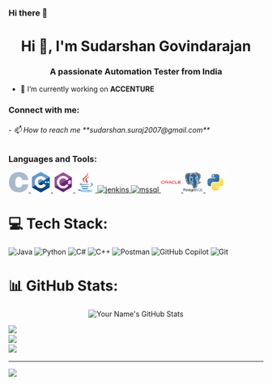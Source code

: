 ### Hi there 👋



<h1 align="center">Hi 👋, I'm Sudarshan Govindarajan</h1>
<h3 align="center">A passionate Automation Tester from India</h3>

- 🔭 I’m currently working on **ACCENTURE**



<h3 align="left">Connect with me:
</h3>
<h6>- 📫 How to reach me **sudarshan.suraj2007@gmail.com**</h6>

<p align="left">
</p>

<h3 align="left">Languages and Tools:</h3>
<p align="left"> <a href="https://www.cprogramming.com/" target="_blank" rel="noreferrer"> <img src="https://raw.githubusercontent.com/devicons/devicon/master/icons/c/c-original.svg" alt="c" width="40" height="40"/> </a> <a href="https://www.w3schools.com/cpp/" target="_blank" rel="noreferrer"> <img src="https://raw.githubusercontent.com/devicons/devicon/master/icons/cplusplus/cplusplus-original.svg" alt="cplusplus" width="40" height="40"/> </a> <a href="https://www.w3schools.com/cs/" target="_blank" rel="noreferrer"> <img src="https://raw.githubusercontent.com/devicons/devicon/master/icons/csharp/csharp-original.svg" alt="csharp" width="40" height="40"/> </a> <a href="https://www.java.com" target="_blank" rel="noreferrer"> <img src="https://raw.githubusercontent.com/devicons/devicon/master/icons/java/java-original.svg" alt="java" width="40" height="40"/> </a> <a href="https://www.jenkins.io" target="_blank" rel="noreferrer"> <img src="https://www.vectorlogo.zone/logos/jenkins/jenkins-icon.svg" alt="jenkins" width="40" height="40"/> </a> <a href="https://www.microsoft.com/en-us/sql-server" target="_blank" rel="noreferrer"> <img src="https://www.svgrepo.com/show/303229/microsoft-sql-server-logo.svg" alt="mssql" width="40" height="40"/> </a> <a href="https://www.oracle.com/" target="_blank" rel="noreferrer"> <img src="https://raw.githubusercontent.com/devicons/devicon/master/icons/oracle/oracle-original.svg" alt="oracle" width="40" height="40"/> </a> <a href="https://www.postgresql.org" target="_blank" rel="noreferrer"> <img src="https://raw.githubusercontent.com/devicons/devicon/master/icons/postgresql/postgresql-original-wordmark.svg" alt="postgresql" width="40" height="40"/> </a> <a href="https://www.python.org" target="_blank" rel="noreferrer"> <img src="https://raw.githubusercontent.com/devicons/devicon/master/icons/python/python-original.svg" alt="python" width="40" height="40"/> </a> </p>


<!--
**gsudarshan1990/gsudarshan1990** is a ✨ _special_ ✨ repository because its `README.md` (this file) appears on your GitHub profile.

Here are some ideas to get you started:

- 🔭 I’m currently working on ...
- 🌱 I’m currently learning ...
- 👯 I’m looking to collaborate on ...
- 🤔 I’m looking for help with ...
- 💬 Ask me about ...
- 📫 How to reach me: ...
- 😄 Pronouns: ...
- ⚡ Fun fact: ...
-->

# 💻 Tech Stack:
![Java](https://img.shields.io/badge/Java-%23ED8B00.svg?logo=openjdk&logoColor=white) ![Python](https://img.shields.io/badge/Python-3776AB?logo=python&logoColor=fff) ![C#](https://custom-icon-badges.demolab.com/badge/C%23-%23239120.svg?logo=cshrp&logoColor=white) ![C++](https://img.shields.io/badge/C++-%2300599C.svg?logo=c%2B%2B&logoColor=white) ![Postman](https://img.shields.io/badge/Postman-FF6C37?logo=postman&logoColor=white) ![GitHub Copilot](https://img.shields.io/badge/GitHub%20Copilot-000?logo=githubcopilot&logoColor=fff) ![Git](https://img.shields.io/badge/Git-F05032?logo=git&logoColor=fff)
# 📊 GitHub Stats:

<div align="center">
  <img src="https://github-profile-summary-cards.vercel.app/api/cards/profile-details?username=gsudarshan1990&theme=github_dark" alt="Your Name's GitHub Stats"/>
</div>




![](https://github-readme-stats.vercel.app/api?username=gsudarshan1990&theme=ayu-mirage&hide_border=false&include_all_commits=true&count_private=true)<br/>
![](https://github-readme-streak-stats.herokuapp.com/?user=gsudarshan1990&theme=ayu-mirage&hide_border=false)<br/>
![](https://github-readme-stats.vercel.app/api/top-langs/?username=gsudarshan1990&theme=ayu-mirage&hide_border=false&include_all_commits=true&count_private=true&layout=compact)

---
[![](https://visitcount.itsvg.in/api?id=gsudarshan1990&icon=0&color=0)](https://visitcount.itsvg.in)
